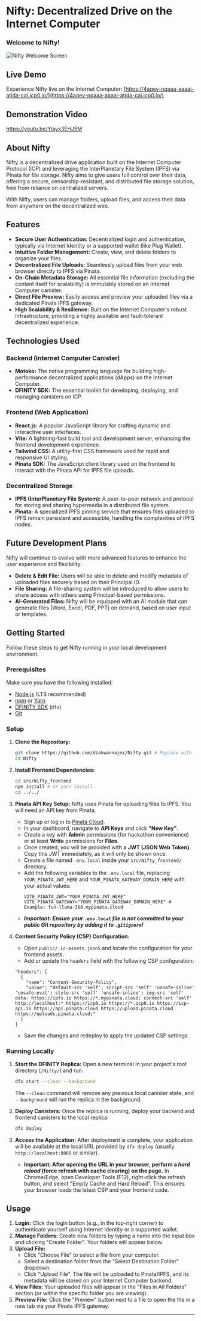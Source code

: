 # Nifty: Decentralized Drive on the Internet Computer

### Welcome to Nifty!
![Nifty Welcome Screen](https://github.com/user-attachments/assets/b4eb564b-eade-4c44-a2fa-e19b2618b3ec)

## Live Demo

Experience Nifty live on the Internet Computer: [https://4aqev-nqaaa-aaaai-atjda-cai.icp0.io/](https://4aqev-nqaaa-aaaai-atjda-cai.icp0.io/)

## Demonstration Video

https://youtu.be/Yiayx3EHJ5M

## About Nifty

Nifty is a decentralized drive application built on the Internet Computer Protocol (ICP) and leveraging the InterPlanetary File System (IPFS) via Pinata for file storage. Nifty aims to give users full control over their data, offering a secure, censorship-resistant, and distributed file storage solution, free from reliance on centralized servers.

With Nifty, users can manage folders, upload files, and access their data from anywhere on the decentralized web.

## Features

* **Secure User Authentication:** Decentralized login and authentication, typically via Internet Identity or a supported wallet (like Plug Wallet).
* **Intuitive Folder Management:** Create, view, and delete folders to organize your files.
* **Decentralized File Uploads:** Seamlessly upload files from your web browser directly to IPFS via Pinata.
* **On-Chain Metadata Storage:** All essential file information (excluding the content itself for scalability) is immutably stored on an Internet Computer canister.
* **Direct File Preview:** Easily access and preview your uploaded files via a dedicated Pinata IPFS gateway.
* **High Scalability & Resilience:** Built on the Internet Computer's robust infrastructure, providing a highly available and fault-tolerant decentralized experience.

## Technologies Used

### Backend (Internet Computer Canister)

* **Motoko:** The native programming language for building high-performance decentralized applications (dApps) on the Internet Computer.
* **DFINITY SDK:** The essential toolkit for developing, deploying, and managing canisters on ICP.

### Frontend (Web Application)

* **React.js:** A popular JavaScript library for crafting dynamic and interactive user interfaces.
* **Vite:** A lightning-fast build tool and development server, enhancing the frontend development experience.
* **Tailwind CSS:** A utility-first CSS framework used for rapid and responsive UI styling.
* **Pinata SDK:** The JavaScript client library used on the frontend to interact with the Pinata API for IPFS file uploads.

### Decentralized Storage

* **IPFS (InterPlanetary File System):** A peer-to-peer network and protocol for storing and sharing hypermedia in a distributed file system.
* **Pinata:** A specialized IPFS pinning service that ensures files uploaded to IPFS remain persistent and accessible, handling the complexities of IPFS nodes.

## Future Development Plans

Nifty will continue to evolve with more advanced features to enhance the user experience and flexibility:

- **Delete & Edit File:** Users will be able to delete and modify metadata of uploaded files securely based on their Principal ID.
- **File Sharing:** A file-sharing system will be introduced to allow users to share access with others using Principal-based permissions.
- **AI-Generated Files:** Nifty will be equipped with an AI module that can generate files (Word, Excel, PDF, PPT) on demand, based on user input or templates.

## Getting Started

Follow these steps to get Nifty running in your local development environment.

### Prerequisites

Make sure you have the following installed:

* [Node.js](https://nodejs.org/en/download/) (LTS recommended)
* [npm](https://www.npmjs.com/get-npm) or [Yarn](https://yarnpkg.com/getting-started/install)
* [DFINITY SDK](https://internetcomputer.org/docs/current/developer-docs/getting-started/install/) (`dfx`)
* [Git](https://git-scm.com/downloads)

### Setup

1.  **Clone the Repository:**
    ```bash
    git clone https://github.com/dzakwannajmi/Nifty.git # Replace with your repo URL
    cd Nifty
    ```

2.  **Install Frontend Dependencies:**
    ```bash
    cd src/Nifty_frontend
    npm install # or yarn install
    cd ../../
    ```

3.  **Pinata API Key Setup:**
    Nifty uses Pinata for uploading files to IPFS. You will need an API key from Pinata.
    * Sign up or log in to [Pinata Cloud](https://www.pinata.cloud/dashboard).
    * In your dashboard, navigate to **API Keys** and click **"New Key"**.
    * Create a key with **Admin** permissions (for hackathon convenience) or at least **Write** permissions for **Files**.
    * Once created, you will be provided with a **JWT (JSON Web Token)**. Copy this JWT immediately, as it will only be shown once.
    * Create a file named `.env.local` inside your `src/Nifty_frontend/` directory.
    * Add the following variables to the `.env.local` file, replacing `YOUR_PINATA_JWT_HERE` and `YOUR_PINATA_GATEWAY_DOMAIN_HERE` with your actual values:
        ```
        VITE_PINATA_JWT="YOUR_PINATA_JWT_HERE"
        VITE_PINATA_GATEWAY="YOUR_PINATA_GATEWAY_DOMAIN_HERE" # Example: fun-llama-300.mypinata.cloud
        ```
    * ***Important: Ensure your `.env.local` file is not committed to your public Git repository by adding it to `.gitignore`!***

4.  **Content Security Policy (CSP) Configuration:**
    * Open `public/.ic-assets.json5` and locate the configuration for your frontend assets.
    * Add or update the `headers` field with the following CSP configuration:
    ```json5
    "headers": [
      {
        "name": "Content-Security-Policy",
        "value": "default-src 'self'; script-src 'self' 'unsafe-inline' 'unsafe-eval'; style-src 'self' 'unsafe-inline'; img-src 'self' data: https://ipfs.io https://*.mypinata.cloud; connect-src 'self' http://localhost:* https://icp0.io https://*.icp0.io https://icp-api.io https://api.pinata.cloud https://upload.pinata.cloud https://uploads.pinata.cloud;"
      }
    ]
    ```
    * Save the changes and redeploy to apply the updated CSP settings.

### Running Locally

1.  **Start the DFINITY Replica:**
    Open a new terminal in your project's root directory (`/Nifty/`) and run:
    ```bash
    dfx start --clean --background
    ```
    The `--clean` command will remove any previous local canister state, and `--background` will run the replica in the background.

2.  **Deploy Canisters:**
    Once the replica is running, deploy your backend and frontend canisters to the local replica:
    ```bash
    dfx deploy
    ```

3.  **Access the Application:**
    After deployment is complete, your application will be available at the local URL provided by `dfx deploy` (usually `http://localhost:8080` or similar).
    * **Important: After opening the URL in your browser, perform a *hard reload* (force refresh with cache clearing) on the page.** In Chrome/Edge, open Developer Tools (F12), right-click the refresh button, and select "Empty Cache and Hard Reload". This ensures your browser loads the latest CSP and your frontend code.

## Usage

1.  **Login:** Click the login button (e.g., in the top-right corner) to authenticate yourself using Internet Identity or a supported wallet.
2.  **Manage Folders:** Create new folders by typing a name into the input box and clicking "Create Folder". Your folders will appear below.
3.  **Upload File:**
    * Click "Choose File" to select a file from your computer.
    * Select a destination folder from the "Select Destination Folder" dropdown.
    * Click "Upload File". The file will be uploaded to Pinata/IPFS, and its metadata will be stored on your Internet Computer backend.
4.  **View Files:** Your uploaded files will appear in the "Files in All Folders" section (or within the specific folder you are viewing).
5.  **Preview File:** Click the "Preview" button next to a file to open the file in a new tab via your Pinata IPFS gateway.

---
